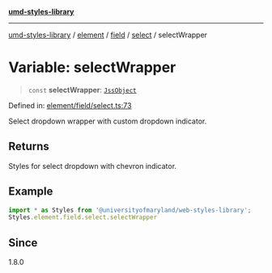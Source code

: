[**umd-styles-library**](../../../../../../README.md)

***

[umd-styles-library](../../../../../../modules.md) / [element](../../../../../README.md) / [field](../../../README.md) / [select](../README.md) / selectWrapper

# Variable: selectWrapper

> `const` **selectWrapper**: [`JssObject`](../../../../../../utilities/namespaces/transform/type-aliases/JssObject.md)

Defined in: [element/field/select.ts:73](https://github.com/UMD-Digital/design-system/blob/ed6189804bf5f4c4fcbe5325b54aac33ac48d614/packages/styles/source/element/field/select.ts#L73)

Select dropdown wrapper with custom dropdown indicator.

## Returns

Styles for select dropdown with chevron indicator.

## Example

```typescript
import * as Styles from '@universityofmaryland/web-styles-library';
Styles.element.field.select.selectWrapper
```

## Since

1.8.0
